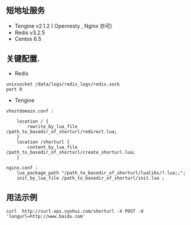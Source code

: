 ## 短地址服务

* Tengine v2.1.2 ( Openresty , Nginx 亦可) 
* Redis v3.2.5
* Centos 6.5

## 关键配置. 

* Redis

```
unixsocket /data/logs/redis_logs/redis.sock
port 0
```

* Tengine

``` 
vhostdomain.conf :

    location / {
        rewrite_by_lua_file  /path_to_basedir_of_shorturl/redirect.lua;
    }
    location /shorturl {
        content_by_lua_file /path_to_basedir_of_shorturl/create_shorturl.lua;
    }

```

```
nginx.conf : 
    lua_package_path "/path_to_basedir_of_shorturl/lualibs/?.lua;;";
    init_by_lua_file /path_to_basedir_of_shorturl/init.lua ;	
```
	

## 用法示例 

```
curl  http://surl.ops.vyohui.com/shorturl -X POST -d 'longurl=http://www.baidu.com'
```
